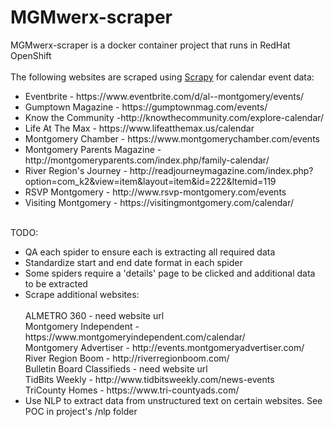 # MGMwerx-scraper

MGMwerx-scraper is a docker container project that runs in RedHat OpenShift <BR/>
<BR/>
The following websites are scraped using <a href="https://scrapy.org/">Scrapy</a> for calendar event data:<BR/>
<UL>
<LI>Eventbrite - https://www.eventbrite.com/d/al--montgomery/events/</LI>
<LI>Gumptown Magazine - https://gumptownmag.com/events/</LI>
<LI>Know the Community -http://knowthecommunity.com/explore-calendar/</LI>
<LI>Life At The Max - https://www.lifeatthemax.us/calendar</LI>
<LI>Montgomery Chamber - https://www.montgomerychamber.com/events</LI>
<LI>Montgomery Parents Magazine - http://montgomeryparents.com/index.php/family-calendar/</LI>
<LI>River Region's Journey - http://readjourneymagazine.com/index.php?option=com_k2&view=item&layout=item&id=222&Itemid=119</LI>
<LI>RSVP Montgomery - http://www.rsvp-montgomery.com/events</LI>
<LI>Visiting Montgomery - https://visitingmontgomery.com/calendar/</LI>
</UL>
<BR/>
TODO:<BR/>
<UL>
<LI>QA each spider to ensure each is extracting all required data</LI>
<LI>Standardize start and end date format in each spider</LI>
<LI>Some spiders require a 'details' page to be clicked and additional data to be extracted</LI>
<LI>Scrape additional websites:<BR/><BR/>
ALMETRO 360 - need website url<BR/>
Montgomery Independent - https://www.montgomeryindependent.com/calendar/<BR/>
Montgomery Advertiser - http://events.montgomeryadvertiser.com/<BR/>
River Region Boom - http://riverregionboom.com/<BR/>
Bulletin Board Classifieds - need website url<BR/>
TidBits Weekly - http://www.tidbitsweekly.com/news-events<BR/>
TriCounty Homes - https://www.tri-countyads.com/<BR/>
</LI>
<LI>Use NLP to extract data from unstructured text on certain websites.  See POC in project's /nlp folder</LI>
</UL>
